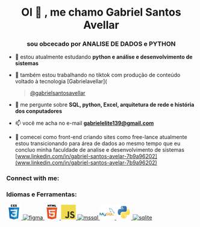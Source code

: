 <h1 align="center">OI 👋 , me chamo Gabriel Santos Avellar</h1>
<h3 align="center">sou obcecado por ANALISE DE DADOS e PYTHON</h3>

- 🌱 estou atualmente estudando **python e análise e desenvolvimento de sistemas**

- 👯 também estou trabalhando no tiktok com produção de conteúdo voltado à tecnologia [Gabrielavellar](<blockquote class="tiktok-embed" cite="https://www.tiktok.com/@gabrielsantosavellar" data-unique-id="gabrielsantosavellar" data-embed-type="creator" style="largura máxima: 780px; largura mínima: 288px;" > <section> <a target="_blank" href="https://www.tiktok.com/@gabrielsantosavellar?refer=creator_embed">@gabrielsantosavellar</a> </section> </blockquote>

- 💬 me pergunte sobre **SQL, python, Excel, arquitetura de rede e história dos conputadores**

- 📫 você me acha no e-mail **gabrielelite139@gmail.com**

- 📄 comecei como front-end criando sites como free-lance atualmente estou transicionando para área de dados ao mesmo tempo que eu concluo minha faculdade de analise e desenvolvimento de sistemas [www.linkedin.com/in/gabriel-santos-avelar-7b9a96202](www.linkedin.com/in/gabriel-santos-avelar-7b9a96202)

<h3 align="left">Connect with me:</h3>
<p align="left">
</p>

<h3 align="left">Idiomas e Ferramentas:</h3> <a href="https://www.w3schools.com/css/" target="_blank" rel="noreferrer"> <img src="https://raw.githubusercontent.com/devicons/devicon/master/icons/css3/css3-original-wordmark.svg" alt="css3" width="40" height="40"/> </a> <a href="https://www.figma.com/" target="_blank" rel="noreferrer"> <img src="https://www.vectorlogo.zone/logos/figma/figma-icon.svg" alt="figma" width="40" height="40"/> </a> <a href="https://www.w3.org/html/" target="_blank" rel="noreferrer"> <img src="https://raw.githubusercontent.com/devicons/devicon/master/icons/html5/html5-original-wordmark.svg" alt="html5" width="40" height="40"/> </a> <a href="https://developer.mozilla.org/en-US/docs/Web/JavaScript" target="_blank" rel="noreferrer"> <img src="https://raw.githubusercontent.com/devicons/devicon/master/icons/javascript/javascript-original.svg" alt="javascript" width="40" height="40"/> </a> <a href="https://www.microsoft.com/en-us/sql-server" target="_blank" rel="noreferrer"> <img src="https://www.svgrepo.com/show/303229/microsoft-sql-server-logo.svg" alt="mssql" width="40" height="40"/> </a> <a href="https://www.mysql.com/" target="_blank" rel="noreferrer"> <img src="https://raw.githubusercontent.com/devicons/devicon/master/icons/mysql/mysql-original-wordmark.svg" alt="mysql" width="40" height="40"/> </a> <a href="https://www.python.org" target="_blank" rel="noreferrer"> <img src="https://raw.githubusercontent.com/devicons/devicon/master/icons/python/python-original.svg" alt="python" width="40" height="40"/> </a> <a href="https://www.sqlite.org/" target="_blank" rel="noreferrer"> <img src="https://www.vectorlogo.zone/logos/sqlite/sqlite-icon.svg" alt="sqlite" width="40" height="40"/> </a> </p>
